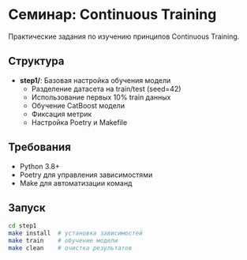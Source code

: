 # Семинар: Continuous Training

Практические задания по изучению принципов Continuous Training.

## Структура

- **step1/**: Базовая настройка обучения модели
  - Разделение датасета на train/test (seed=42)
  - Использование первых 10% train данных
  - Обучение CatBoost модели
  - Фиксация метрик
  - Настройка Poetry и Makefile

## Требования

- Python 3.8+
- Poetry для управления зависимостями
- Make для автоматизации команд

## Запуск

```bash
cd step1
make install  # установка зависимостей
make train    # обучение модели
make clean    # очистка результатов
```
